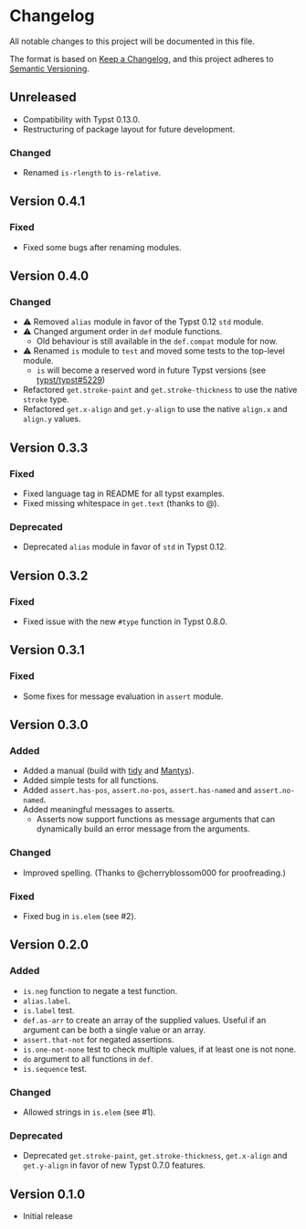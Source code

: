 # Changelog

All notable changes to this project will be documented in this file.

The format is based on [Keep a Changelog](https://keepachangelog.com/en/1.1.0/),
and this project adheres to [Semantic Versioning](https://semver.org/spec/v2.0.0.html).

## Unreleased

- Compatibility with Typst 0.13.0.
- Restructuring of package layout for future development.

### Changed
- Renamed `is-rlength` to `is-relative`.

<!-- 
### Version X.X.X

### Added

### Changed

### Deprecated

### Removed

### Fixed

### Security
-->

## Version 0.4.1

### Fixed
- Fixed some bugs after renaming modules.

## Version 0.4.0

### Changed
- :warning: Removed `alias` module in favor of the Typst 0.12 `std` module.
- :warning: Changed argument order in `def` module functions.
	- Old behaviour is still available in the `def.compat` module for now.
- :warning: Renamed `is` module to `test` and moved some tests to the top-level module.
	- `is` will become a reserved word in future Typst versions (see [typst/typst#5229](https://github.com/typst/typst/pull/5229))
- Refactored `get.stroke-paint` and `get.stroke-thickness` to use the native `stroke` type.
- Refactored `get.x-align` and `get.y-align` to use the native `align.x` and `align.y` values.

## Version 0.3.3

### Fixed
- Fixed language tag in README for all typst examples.
- Fixed missing whitespace in `get.text` (thanks to @).

### Deprecated
- Deprecated `alias` module in favor of `std` in Typst 0.12.

## Version 0.3.2

### Fixed
- Fixed issue with the new `#type` function in Typst 0.8.0.

## Version 0.3.1

### Fixed
- Some fixes for message evaluation in `assert` module.

## Version 0.3.0

### Added
- Added a manual (build with [tidy](https://github.com/Mc-Zen/tidy) and [Mantys](https://github.com/jneug/typst-mantys)).
- Added simple tests for all functions.
- Added `assert.has-pos`, `assert.no-pos`, `assert.has-named` and `assert.no-named`.
- Added meaningful messages to asserts.
	- Asserts now support functions as message arguments that can dynamically build an error message from the arguments.

### Changed
- Improved spelling. (Thanks to @cherryblossom000 for proofreading.)

### Fixed
- Fixed bug in `is.elem` (see #2).

## Version 0.2.0

### Added
- `is.neg` function to negate a test function.
- `alias.label`.
- `is.label` test.
- `def.as-arr` to create an array of the supplied values. Useful if an argument can be both a single value or an array.
- `assert.that-not` for negated assertions.
- `is.one-not-none` test to check multiple values, if at least one is not none.
- `do` argument to all functions in `def`.
- `is.sequence` test.

### Changed
- Allowed strings in `is.elem` (see #1).

### Deprecated
- Deprecated `get.stroke-paint`, `get.stroke-thickness`, `get.x-align` and `get.y-align` in favor of new Typst 0.7.0 features.

## Version 0.1.0

- Initial release
